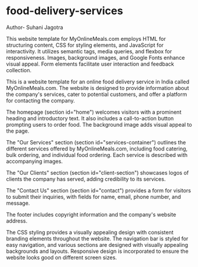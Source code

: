 # food-delivery-services
Author- Suhani Jagotra


This website template for MyOnlineMeals.com employs HTML for structuring content, CSS for styling elements, and JavaScript for interactivity. It utilizes semantic tags, media queries, and flexbox for responsiveness. Images, background images, and Google Fonts enhance visual appeal. Form elements facilitate user interaction and feedback collection.

This is a website template for an online food delivery service in India called MyOnlineMeals.com. The website is designed to provide information about the company's services, cater to potential customers, and offer a platform for contacting the company.

The homepage (section id="home") welcomes visitors with a prominent heading and introductory text. It also includes a call-to-action button prompting users to order food. The background image adds visual appeal to the page.

The "Our Services" section (section id="services-container") outlines the different services offered by MyOnlineMeals.com, including food catering, bulk ordering, and individual food ordering. Each service is described with accompanying images.

The "Our Clients" section (section id="client-section") showcases logos of clients the company has served, adding credibility to its services.

The "Contact Us" section (section id="contact") provides a form for visitors to submit their inquiries, with fields for name, email, phone number, and message.

The footer includes copyright information and the company's website address.

The CSS styling provides a visually appealing design with consistent branding elements throughout the website. The navigation bar is styled for easy navigation, and various sections are designed with visually appealing backgrounds and layouts. Responsive design is incorporated to ensure the website looks good on different screen sizes.
